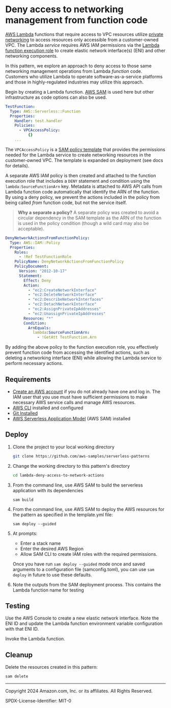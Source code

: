 # Deny access to networking management from function code

[AWS Lambda](https://aws.amazon.com/lambda/) functions that require access to VPC resources utilize [private networking](https://docs.aws.amazon.com/lambda/latest/dg/foundation-networking.html) to access resources only accessible from a customer-owned VPC. The Lambda *service* requires AWS IAM permissions via the [Lambda function execution role](https://docs.aws.amazon.com/lambda/latest/dg/lambda-intro-execution-role.html) to create elastic network interface(s) (ENI) and other networking components.

In this pattern, we explore an approach to deny access to those same networking management operations from Lambda *function* code. Customers who utilize Lambda to operate software-as-a-service platforms and those in highly-regulated industries may utilize this approach.

Begin by creating a Lambda function. [AWS SAM](https://aws.amazon.com/serverless/sam/) is used here but other infrastructure as code options can also be used.

``` yaml
TestFunction:
  Type: AWS::Serverless::Function
  Properties:
    Handler: test.handler
    Policies: 
      - VPCAccessPolicy:
          {}
    ...
```

The `VPCAccessPolicy` is a [SAM policy template](https://docs.aws.amazon.com/serverless-application-model/latest/developerguide/serverless-policy-templates.html) that provides the permissions needed for the Lambda service to create networking resources in the customer-owned VPC. The template is expanded on deployment (see docs for details).

A separate AWS IAM policy is then created and attached to the function execution role that includes a `DENY` statement and condition using the `lambda:SourceFunctionArn` key. Metadata is attached to AWS API calls from Lambda function code automatically that identify the ARN of the function. By using a deny policy, we prevent the actions included in the policy from being called *from* function code, but not the service itself.

> **Why a separate a policy?** A separate policy was created to avoid a circular dependency in the SAM template as the ARN of the function is used in the policy condition (though a wild card may also be acceptable).

``` yaml
DenyNetworkActionsFromFunctionPolicy:
  Type: AWS::IAM::Policy
  Properties:
    Roles:
      - !Ref TestFunctionRole
    PolicyName: DenyNetworkActionsFromFunctionPolicy
    PolicyDocument:
      Version: "2012-10-17"
      Statement:
        Effect: Deny
        Action:
          - "ec2:CreateNetworkInterface"
          - "ec2:DeleteNetworkInterface"
          - "ec2:DescribeNetworkInterfaces"
          - "ec2:DetachNetworkInterface"
          - "ec2:AssignPrivateIpAddresses"
          - "ec2:UnassignPrivateIpAddresses"
        Resource: "*"
        Condition:
          ArnEquals:
            lambda:SourceFunctionArn:
              - !GetAtt TestFunction.Arn
```

By adding the above poilcy to the function execution role, you effectively prevent function code from accessing the identified actions, such as deleting a networking interface (ENI) while allowing the Lambda service to perform necessary actions.

## Requirements

* [Create an AWS account](https://portal.aws.amazon.com/gp/aws/developer/registration/index.html) if you do not already have one and log in. The IAM user that you use must have sufficient permissions to make necessary AWS service calls and manage AWS resources.
* [AWS CLI](https://docs.aws.amazon.com/cli/latest/userguide/install-cliv2.html) installed and configured
* [Git Installed](https://git-scm.com/book/en/v2/Getting-Started-Installing-Git)
* [AWS Serverless Application Model](https://docs.aws.amazon.com/serverless-application-model/latest/developerguide/serverless-sam-cli-install.html) (AWS SAM) installed

## Deploy

1. Clone the project to your local working directory

   ```sh
   git clone https://github.com/aws-samples/serverless-patterns
   ```

1. Change the working directory to this pattern's directory

   ```sh
   cd lambda-deny-access-to-network-actions
   ```

1. From the command line, use AWS SAM to build the serverless application with its dependencies

    ```
    sam build
    ```

1. From the command line, use AWS SAM to deploy the AWS resources for the pattern as specified in the template.yml file:

    ```
    sam deploy --guided
    ```

1. At prompts:
    * Enter a stack name
    * Enter the desired AWS Region
    * Allow SAM CLI to create IAM roles with the required permissions.

    Once you have run `sam deploy --guided` mode once and saved arguments to a configuration file (samconfig.toml), you can use `sam deploy` in future to use these defaults.

1. Note the outputs from the SAM deployment process. This contains the Lambda function name for testing

## Testing

Use the AWS Console to create a new elastic network interface. Note the ENI ID and update the Lambda function environment variable configuration with that ENI ID.

Invoke the Lambda function.

## Cleanup

Delete the resources created in this pattern:

```sh
sam delete
```

----
Copyright 2024 Amazon.com, Inc. or its affiliates. All Rights Reserved.

SPDX-License-Identifier: MIT-0
